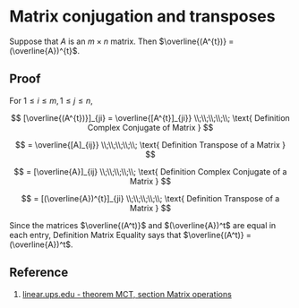 # Matrix conjugation and transposes

Suppose that $A$ is an $m \times n$ matrix. Then $\overline{(A^{t})} = (\overline{A})^{t}$.

## Proof

For $1 \leq i \leq m, 1 \leq j \leq n$,

$$
[\overline{(A^{t})}]_{ji} = \overline{[A^{t}]_{ji}}
\\;\\;\\;\\;\\;
\text{ Definition Complex Conjugate of Matrix }
$$

$$
= \overline{[A]_{ij}}
\\;\\;\\;\\;\\;
\text{ Definition Transpose of a Matrix }
$$

$$
= [\overline{A}]_{ij}
\\;\\;\\;\\;\\;
\text{ Definition Complex Conjugate of a Matrix }
$$

$$
= [(\overline{A})^{t}]_{ji}
\\;\\;\\;\\;\\;
\text{ Definition Transpose of a Matrix }
$$ 

Since the matrices $\overline{(A^t)}$ and $(\overline{A})^t$ are equal in each entry, Definition Matrix Equality says that $\overline{(A^t)} = (\overline{A})^t$.

## Reference

1. [linear.ups.edu - theorem MCT, section Matrix operations](http://linear.ups.edu/html/section-MO.html)